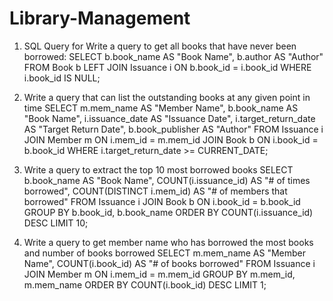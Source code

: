 # Library-Management

1. SQL Query for Write a query to get all books that have never been borrowed:
SELECT 
    b.book_name AS "Book Name",
    b.author AS "Author"
FROM 
    Book b
LEFT JOIN 
    Issuance i ON b.book_id = i.book_id
WHERE 
    i.book_id IS NULL;




2.  Write a query that can list the outstanding books at any given point in time
SELECT 
    m.mem_name AS "Member Name",
    b.book_name AS "Book Name",
    i.issuance_date AS "Issuance Date",
    i.target_return_date AS "Target Return Date",
    b.book_publisher AS "Author"
FROM 
    Issuance i
JOIN 
    Member m ON i.mem_id = m.mem_id
JOIN 
    Book b ON i.book_id = b.book_id
WHERE 
    i.target_return_date >= CURRENT_DATE;




3.  Write a query to extract the top 10 most borrowed books 
SELECT 
    b.book_name AS "Book Name",
    COUNT(i.issuance_id) AS "# of times borrowed",
    COUNT(DISTINCT i.mem_id) AS "# of members that borrowed"
FROM 
    Issuance i
JOIN 
    Book b ON i.book_id = b.book_id
GROUP BY 
    b.book_id, b.book_name
ORDER BY 
    COUNT(i.issuance_id) DESC
LIMIT 10;





4. Write a query to get member name who has borrowed the most books and number of 
books borrowed
SELECT 
    m.mem_name AS "Member Name",
    COUNT(i.book_id) AS "# of books borrowed"
FROM 
    Issuance i
JOIN 
    Member m ON i.mem_id = m.mem_id
GROUP BY 
    m.mem_id, m.mem_name
ORDER BY 
    COUNT(i.book_id) DESC
LIMIT 1;

